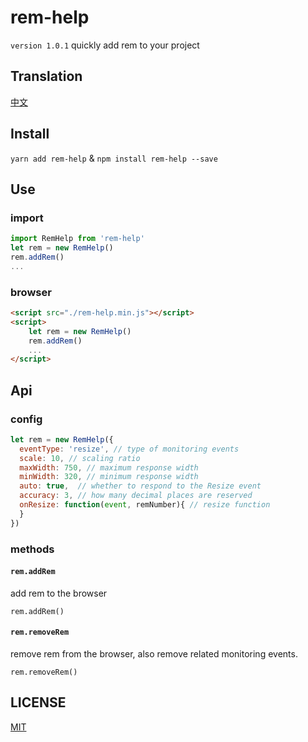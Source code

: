 # rem-help
`version 1.0.1` quickly add rem to your project

## Translation
<a href="https://github.com/Jon-Millent/rem-help/blob/master/zh.md">中文</a>

## Install
`yarn add rem-help` & `npm install rem-help --save`

## Use
### import
```js
import RemHelp from 'rem-help'
let rem = new RemHelp()
rem.addRem()
...
```
### browser
```html
<script src="./rem-help.min.js"></script>
<script>
    let rem = new RemHelp()
    rem.addRem()
    ...
</script>
```

## Api
### config
```js
let rem = new RemHelp({
  eventType: 'resize', // type of monitoring events
  scale: 10, // scaling ratio
  maxWidth: 750, // maximum response width
  minWidth: 320, // minimum response width
  auto: true,  // whether to respond to the Resize event
  accuracy: 3, // how many decimal places are reserved
  onResize: function(event, remNumber){ // resize function
  }
})
```
### methods
#### `rem.addRem`
add rem to the browser
```
rem.addRem()
```
#### `rem.removeRem`
remove rem from the browser, also remove related monitoring events.
```
rem.removeRem()
```
## LICENSE
<a href="http://opensource.org/licenses/MIT">MIT</a>
